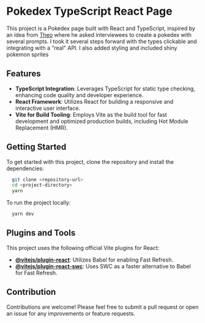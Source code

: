 # Pokedex TypeScript React Page

This project is a Pokedex page built with React and TypeScript, inspired by an idea from [Theo](https://t3-tools.notion.site/Pokedex-Problem-90f9dcfff10d4418a6fad44581b1ecff) where he asked interviewees to create a pokedex with several prompts. I took it several steps forward with the types clickable and integrating with a "real" API. I also added styling and included shiny pokemon sprites

## Features

- **TypeScript Integration**: Leverages TypeScript for static type checking, enhancing code quality and developer experience.
- **React Framework**: Utilizes React for building a responsive and interactive user interface.
- **Vite for Build Tooling**: Employs Vite as the build tool for fast development and optimized production builds, including Hot Module Replacement (HMR).

## Getting Started

To get started with this project, clone the repository and install the dependencies:

```bash
  git clone <repository-url>
  cd <project-directory>
  yarn
```

To run the project locally:

```bash
  yarn dev
```

## Plugins and Tools

This project uses the following official Vite plugins for React:

- **[@vitejs/plugin-react](https://github.com/vitejs/vite-plugin-react/blob/main/packages/plugin-react/README.md)**: Utilizes Babel for enabling Fast Refresh.
- **[@vitejs/plugin-react-swc](https://github.com/vitejs/vite-plugin-react-swc)**: Uses SWC as a faster alternative to Babel for Fast Refresh.

## Contribution

Contributions are welcome! Please feel free to submit a pull request or open an issue for any improvements or feature requests.
